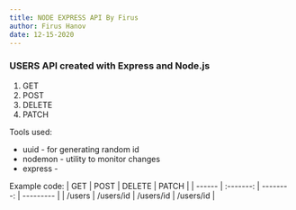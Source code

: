 ```yaml
---
title: NODE EXPRESS API By Firus
author: Firus Hanov
date: 12-15-2020
---
```


### USERS API created with Express and Node.js

1. GET
2. POST
3. DELETE
4. PATCH

Tools used:

- uuid - for generating random id
- nodemon - utility to monitor changes
- express -

Example code:
| GET | POST | DELETE | PATCH |
| ------ | :-------: | --------: | --------- |
| /users | /users/id | /users/id | /users/id |

<!-- | Markdown | Less      | Pretty     |
| -------- | --------- | ---------- |
| _Still_  | `renders` | **nicely** |
| 1        | 2         | 3          | -->
